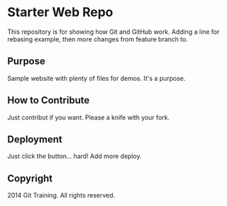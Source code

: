 # Starter Web Repo

This repository is for showing how Git and GitHub work. Adding a line for rebasing example, then more changes from feature branch to.

## Purpose

Sample website with plenty of files for demos. It's a purpose.

## How to Contribute

Just contribut if you want. Please a knife with your fork.

## Deployment

Just click the button... hard! Add more deploy.

## Copyright

2014 Git Training. All rights reserved.